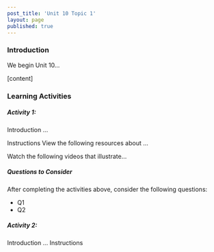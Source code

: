 ```yaml
---
post_title: 'Unit 10 Topic 1'
layout: page
published: true
---
```

### Introduction
We begin Unit 10…

[content]

### Learning Activities
##### Activity 1:
Introduction
…

Instructions
View the following resources about …

Watch the following videos that illustrate…

##### Questions to Consider
After completing the activities above, consider the following questions:

* Q1
* Q2

##### Activity 2:
Introduction
…
Instructions
